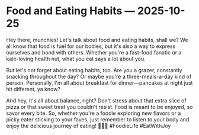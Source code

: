 # Food and Eating Habits — 2025-10-25

Hey there, munchies! Let's talk about food and eating habits, shall we? We all know that food is fuel for our bodies, but it's also a way to express ourselves and bond with others. Whether you're a fast-food fanatic or a kale-loving health nut, what you eat says a lot about you.

But let's not forget about eating habits, too. Are you a grazer, constantly snacking throughout the day? Or maybe you're a three-meals-a-day kind of person. Personally, I'm all about breakfast for dinner—pancakes at night just hit different, ya know?

And hey, it's all about balance, right? Don't stress about that extra slice of pizza or that sweet treat you couldn't resist. Food is meant to be enjoyed, so savor every bite. So, whether you're a foodie exploring new flavors or a picky eater sticking to your faves, just remember to listen to your body and enjoy the delicious journey of eating! 🍔🥗🍦 #FoodieLife #EatWithJoy